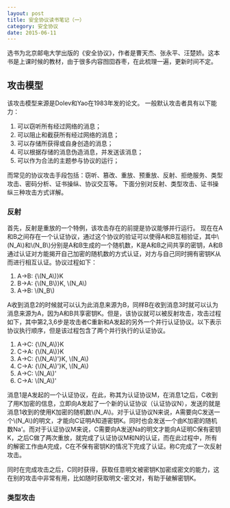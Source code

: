 ```yaml
---
layout: post
title: 安全协议读书笔记（一）
category: 安全协议
date: 2015-06-11
---
```


<script type="text/javascript" src="http://cdn.mathjax.org/mathjax/latest/MathJax.js?config=default" ></script>

选书为北京邮电大学出版的《安全协议》，作者是曹天杰、张永平、汪楚娇。这本书是上课时候的教材，由于很多内容囫囵吞枣，在此梳理一遍，更新时间不定。


<!-- more -->

## 攻击模型 #  
该攻击模型来源是Dolev和Yao在1983年发的论文。
一般默认攻击者具有以下能力：

1. 可以窃听所有经过网络的消息；
2. 可以阻止和截获所有经过网络的消息；
3. 可以存储所获得或自身创造的消息；
4. 可以根据存储的消息伪造消息，并发送该消息；
5. 可以作为合法的主题参与协议的运行；

而常见的协议攻击手段包括：窃听、篡改、重放、预重放、反射、拒绝服务、类型攻击、密码分析、证书操纵、协议交互等。
下面分别对反射、类型攻击、证书操纵三种攻击方式详解。

### 反射 #

首先，反射是重放的一个特例，该攻击存在的前提是协议能够并行运行。
现在在A和B之间存在一个认证协议，通过这个协议的验证可以使得A和B互相验证，其中\\(N\_A\\)和\\(N\_B\\)分别是A和B生成的一个随机数，K是A和B之间共享的密钥，A和B通过认证对方能揭开自己加密的随机数的方式认证，对方与自己同时拥有密钥K从而进行相互认证。协议过程如下：


1. A&rarr;B: {\\(N_A\\)}K
2. B&rarr;A: {\\(N\_B\\)}K, \\(N\_A\\)
3. A&rarr;B: \\(N\_B\\)

A收到消息2的时候就可以认为此消息来源为B，同样B在收到消息3时就可以认为消息来源为A，因为A和B共享密钥K。但是，该协议就可以被反射攻击，攻击过程如下，其中第2,3,6步是攻击者C重新和A发起的另外一个并行认证协议。以下表示协议执行顺序，但是该过程包含了两个并行执行的认证协议。

1. A&rarr;C: {\\(N\_A\\)}K
2. C&rarr;A: {\\(N\_A\\)}K
3. A&rarr;C: {\\(N\_A\\)'}K, \\(N\_A\\)
4. C&rarr;A: {\\(N\_A\\)'}K, \\(N\_A\\)
5. A&rarr;C: \\(N\_A\\)'
6. C&rarr;A: \\(N\_A\\)'

消息1是A发起的一个认证协议，在此，称其为认证协议M，在消息1之后，C收到了用K加密的信息，立即向A发起了一个新的认证协议（认证协议N），发送的就是消息1收到的使用K加密的随机数\\(N\_A\\)。对于认证协议N来说，A需要向C发送一个\\(N\_A\\)的明文，才能向C证明A知道密钥K。同时也会发送一个由K加密的随机数Na'。而对于认证协议M来说，C需要向A发送Na的明文才能向A证明C保有密钥K，之后C做了两次重放，就完成了认证协议M和N的认证，而在此过程中，所有的解密工作由A完成，C在不保有密钥K的情况下完成了认证。称C完成了一次反射攻击。

同时在完成攻击之后，C同时获得，获取任意明文被密钥K加密成密文的能力，这在别的攻击中非常有用，比如随时获取明文-密文对，有助于破解密钥K。

### 类型攻击 #

